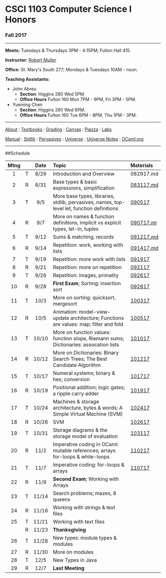 # CSCI 1103 Computer Science I Honors

### Fall 2017

---

**Meets:** Tuesdays & Thursdays 3PM - 4:15PM; Fulton Hall 415.

**Instructor:** [Robert Muller](http://www.cs.bc.edu/~muller/)

**Office:** St. Mary's South 277; Mondays & Tuesdays 10AM - noon.

**Teaching Assistants:**

+ John Abreu
  + **Section**: Higgins 280 Wed 5PM
  + **Office Hours** Fulton 160 Mon 7PM - 9PM, Fri 3PM - 5PM.
+ Yueming Chen
  + **Section**: Higgins 280 Wed 6PM.
  + **Office Hours** Fulton 160 Tue 6PM - 8PM, Thu 1PM - 3PM.


---

[About](resources/about.md) : [Textbooks](resources/textbooks.md) : [Grading](resources/grading.md) : [Canvas](https://bostoncollege.instructure.com/courses/1579254/gradebook)  : [Piazza](https://piazza.com/class/j6pep61xju0m5) : [Labs](resources/labs.md) 

[Manual](http://caml.inria.fr/pub/docs/manual-ocaml/index.html) : [Stdlib](http://caml.inria.fr/pub/docs/manual-ocaml/stdlib.html) : [Pervasives](http://caml.inria.fr/pub/docs/manual-ocaml/libref/Pervasives.html) : [Universe](http://www.is.ocha.ac.jp/~asai/Universe/en/) : [Universe Notes](./resources/universe/README.md) : [OCaml.org](https://ocaml.org/)

---

##Schedule

| Mtng |      | Date  | Topic                                                                                      | Materials                                       |
| :--: | :--: | :---: | :---------------------------------------                                                   | :---------------------------------------        |
|  1   |  T   | 8/29  | Introduction and Overview                                                                  | 082917.md                                       |
|  2   |  R   | 8/31  | Base types & basic expressions, simplification                                             | [083117.md](./notes/083117.md)                  |
|  3   |  T   |  9/5  | More base types, libraries, stdlib, pervasives, names, top-level let, function definitions | [090517]()                                      |
|  4   |  R   |  9/7  | More on names & function definitions, implicit vs explicit types, let-in, tuples           | [090717.ml](./code/090717.ml)                   |
|  5   |  T   | 9/12  | Sums & matching, records                                                                   | [091217.md](./notes/091217.md)                  |
|  6   |  R   | 9/14  | Repetition: work, working with lists                                                       | [091417.md](./notes/091417.md)                  |
|  7   |  T   | 9/19  | Repetition: more work with lists                                                           | [091917](https://github.com/BC-CSCI1103/091917) |
|  8   |  R   | 9/21  | Repetition: more on repetition                                                             | [092117](https://github.com/BC-CSCI1103/092117) |
|  9   |  T   | 9/26  | Repetition: images, primality                                                              | [092617](https://github.com/BC-CSCI1103/092617) |
|  10  |  R   | 9/28  | **First Exam**; Sorting: insertion sort                                                    | [092817](https://github.com/BC-CSCI1103/092817) |
|  11  |  T   | 10/3  | More on sorting: quicksort, mergesort                                                      | [100317](https://github.com/BC-CSCI1103/100317) |
|  12  |  R   | 10/5  | Animation: model-view-update architecture; Functions are values: map; filter and fold      | [100517](https://github.com/BC-CSCI1103/100517) |
|  13  |  T   | 10/10 | More on function values: function slope, Riemann sums; Dictionaries: assocation lists      | [101017](https://github.com/BC-CSCI1103/101017) |
|  14  |  R   | 10/12 | More on Dictionaries: Binary Search Trees; The Best Candidate Algorithm                    | [101217](https://github.com/BC-CSCI1103/101217) |
|  15  |  T   | 10/17 | Numeral systems; binary & hex; conversion                                                  | [101717](https://github.com/BC-CSCI1103/101717) |
|  16  |  R   | 10/19 | Positional addition; logic gates; a ripple carry adder                                     | [101917](https://github.com/BC-CSCI1103/101917) |
|  17  |  T   | 10/24 | Machines & storage architecture, bytes & words; A Simple Virtual Machine (SVM)             | [102417](https://github.com/BC-CSCI1103/102417) |
|  18  |  R   | 10/26 | SVM                                                                                        | [102617](https://github.com/BC-CSCI1103/102617) |
|  19  |  T   | 10/31 | Storage diagrams & the storage model of evaluation                                         | [103117](https://github.com/BC-CSCI1103/103117) |
|  20  |  R   | 11/2  | Imperative coding in OCaml: mutable references; arrays for-loops & while-loops             | [110217](https://github.com/BC-CSCI1103/110217) |
|  21  |  T   | 11/7  | Imperative coding: for-loops & arrays                                                      | [110717](https://github.com/BC-CSCI1103/110717) |
|  22  |  R   | 11/9  | **Second Exam**; Working with Arrays                                                       |                                                 |
|  23  |  T   | 11/14 | Search problems; mazes, 8 queens                                                           |                                                 |
|  24  |  R   | 11/16 | Working with strings & text files                                                          |                                                 |
|  25  |  T   | 11/21 | Working with text files                                                                    |                                                 |
|      |  R   | 11/23 | **Thanksgiving**                                                                           |                                                 |
|  26  |  T   | 11/28 | New types: module types & modules                                                          |                                                 |
|  27  |  R   | 11/30 | More on modules                                                                            |                                                 |
|  28  |  T   | 12/5  | New Types in Java                                                                          |                                                 |
|  29  |  R   | 12/7  | **Last Meeting**                                                                           |                                                 |


